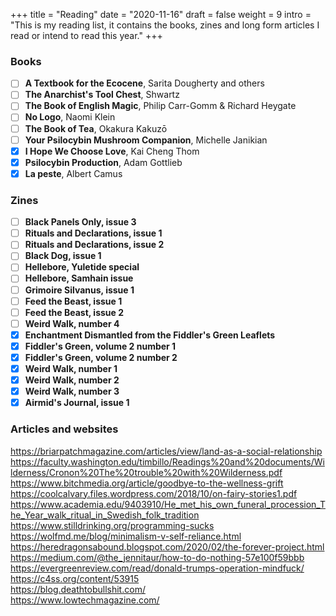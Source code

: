+++
title = "Reading"
date = "2020-11-16"
draft = false
weight = 9
intro = "This is my reading list, it contains the books, zines and long form articles I read or intend to read this year."
+++

### Books

<div class="checklist">

- [ ] **A Textbook for the Ecocene**, Sarita Dougherty and others
- [ ] **The Anarchist's Tool Chest**, Shwartz
- [ ] **The Book of English Magic**, Philip Carr-Gomm & Richard Heygate
- [ ] **No Logo**, Naomi Klein
- [ ] **The Book of Tea**, Okakura Kakuzō
- [ ] **Your Psilocybin Mushroom Companion**, Michelle Janikian
- [x] **I Hope We Choose Love**, Kai Cheng Thom
- [x] **Psilocybin Production**, Adam Gottlieb
- [x] **La peste**, Albert Camus

</div>

### Zines

<div class="checklist">

- [ ] **Black Panels Only, issue 3**
- [ ] **Rituals and Declarations, issue 1**
- [ ] **Rituals and Declarations, issue 2**
- [ ] **Black Dog, issue 1**
- [ ] **Hellebore, Yuletide special**
- [ ] **Hellebore, Samhain issue**
- [ ] **Grimoire Silvanus, issue 1**
- [ ] **Feed the Beast, issue 1**
- [ ] **Feed the Beast, issue 2**
- [ ] **Weird Walk, number 4**
- [x] **Enchantment Dismantled from the Fiddler's Green Leaflets**
- [x] **Fiddler's Green, volume 2 number 1**
- [x] **Fiddler's Green, volume 2 number 2**
- [x] **Weird Walk, number 1**
- [x] **Weird Walk, number 2**
- [x] **Weird Walk, number 3**
- [x] **Airmid's Journal, issue 1**

</div>

### Articles and websites

https://briarpatchmagazine.com/articles/view/land-as-a-social-relationship  
https://faculty.washington.edu/timbillo/Readings%20and%20documents/Wilderness/Cronon%20The%20trouble%20with%20Wilderness.pdf  
https://www.bitchmedia.org/article/goodbye-to-the-wellness-grift  
https://coolcalvary.files.wordpress.com/2018/10/on-fairy-stories1.pdf  
https://www.academia.edu/9403910/He_met_his_own_funeral_procession_The_Year_walk_ritual_in_Swedish_folk_tradition  
https://www.stilldrinking.org/programming-sucks  
https://wolfmd.me/blog/minimalism-v-self-reliance.html  
https://heredragonsabound.blogspot.com/2020/02/the-forever-project.html  
https://medium.com/@the_jennitaur/how-to-do-nothing-57e100f59bbb  
https://evergreenreview.com/read/donald-trumps-operation-mindfuck/  
https://c4ss.org/content/53915  
https://blog.deathtobullshit.com/  
https://www.lowtechmagazine.com/
